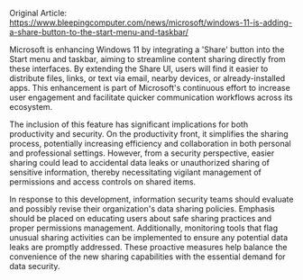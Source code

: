 Original Article: https://www.bleepingcomputer.com/news/microsoft/windows-11-is-adding-a-share-button-to-the-start-menu-and-taskbar/

Microsoft is enhancing Windows 11 by integrating a 'Share' button into the Start menu and taskbar, aiming to streamline content sharing directly from these interfaces. By extending the Share UI, users will find it easier to distribute files, links, or text via email, nearby devices, or already-installed apps. This enhancement is part of Microsoft's continuous effort to increase user engagement and facilitate quicker communication workflows across its ecosystem.

The inclusion of this feature has significant implications for both productivity and security. On the productivity front, it simplifies the sharing process, potentially increasing efficiency and collaboration in both personal and professional settings. However, from a security perspective, easier sharing could lead to accidental data leaks or unauthorized sharing of sensitive information, thereby necessitating vigilant management of permissions and access controls on shared items.

In response to this development, information security teams should evaluate and possibly revise their organization's data sharing policies. Emphasis should be placed on educating users about safe sharing practices and proper permissions management. Additionally, monitoring tools that flag unusual sharing activities can be implemented to ensure any potential data leaks are promptly addressed. These proactive measures help balance the convenience of the new sharing capabilities with the essential demand for data security.